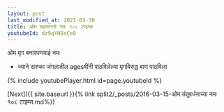 ```yaml
---
layout: post
last_modified_at: 2021-03-30
title: ओम महामानसे नमः १०८ टाइम्स
youtubeId: dz9qYH8sCe8
---
```

 
 
 ओम मृग बनारपणयाई नमः  
 
 -  ज्याने दारुका जंगलातील agesषींनी पाठविलेल्या मृगविरुद्ध बाण पाठविला 
 
  
 
  
 
 
 
 
 
 


{% include youtubePlayer.html id=page.youtubeId %}
 
[Next]({{ site.baseurl }}{% link  split2/_posts/2016-03-15-ओम तंतूवर्धनाच्या नमः १०८ टाइम्स.md%})
 
